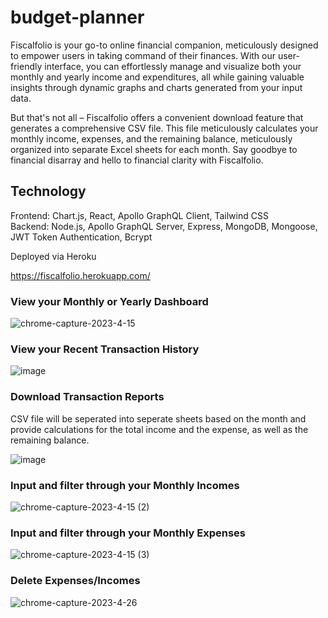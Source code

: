 # budget-planner

Fiscalfolio is your go-to online financial companion, meticulously designed to empower users in taking command of their finances. With our user-friendly interface, you can effortlessly manage and visualize both your monthly and yearly income and expenditures, all while gaining valuable insights through dynamic graphs and charts generated from your input data.

But that's not all – Fiscalfolio offers a convenient download feature that generates a comprehensive CSV file. This file meticulously calculates your monthly income, expenses, and the remaining balance, meticulously organized into separate Excel sheets for each month. Say goodbye to financial disarray and hello to financial clarity with Fiscalfolio.

## Technology  
Frontend: Chart.js, React, Apollo GraphQL Client, Tailwind CSS  
Backend: Node.js, Apollo GraphQL Server, Express, MongoDB, Mongoose, JWT Token Authentication, Bcrypt  

Deployed via Heroku

https://fiscalfolio.herokuapp.com/  

### View your Monthly or Yearly Dashboard
![chrome-capture-2023-4-15](https://github.com/jsong73/budget-planner/assets/111620893/26c9bbec-0f4e-40ce-83cf-fbf4eabd50e1)

### View your Recent Transaction History 
![image](https://github.com/jsong73/budget-planner/assets/111620893/3fc37ea4-0fb3-4e8d-a08e-28c7c882dacf)

###  Download Transaction Reports
CSV file will be seperated into seperate sheets based on the month and provide calculations for the total income and the expense, as well as the remaining balance.  

![image](https://github.com/jsong73/budget-planner/assets/111620893/9056db86-d5d1-48e4-9558-8e6acb6aba1b)

### Input and filter through your Monthly Incomes  
![chrome-capture-2023-4-15 (2)](https://github.com/jsong73/budget-planner/assets/111620893/0b06db1a-db59-4c8d-8949-d0bb4d41d934)

### Input and filter through your Monthly Expenses  
![chrome-capture-2023-4-15 (3)](https://github.com/jsong73/budget-planner/assets/111620893/f803908c-892f-4b09-afc2-cdc98c5be6b5)

### Delete Expenses/Incomes  
![chrome-capture-2023-4-26](https://github.com/jsong73/budget-planner/assets/111620893/5ba8f2eb-4e7a-4b6a-af3c-bbf50df1a9b5)  
